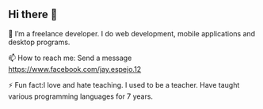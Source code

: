 ## Hi there 👋

<!--
**darklightcoder/darklightcoder** is a ✨ _special_ ✨ repository because its `README.md` (this file) appears on your GitHub profile.

Here are some ideas to get you started:-->

🔭 I’m a freelance developer. 
   I do web development, mobile applications and desktop programs.

📫 How to reach me: Send a message
   https://www.facebook.com/jay.espejo.12

⚡ Fun fact:I love and hate teaching.
   I used to be a teacher. Have taught various programming languages for 7 years.

